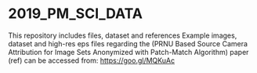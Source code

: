 # 2019_PM_SCI_DATA
This repository includes files, dataset and references  Example images, dataset and high-res eps files regarding the (PRNU Based Source Camera Attribution for Image Sets Anonymized with Patch-Match Algorithm) paper (ref) can be accessed from: https://goo.gl/MQKuAc
